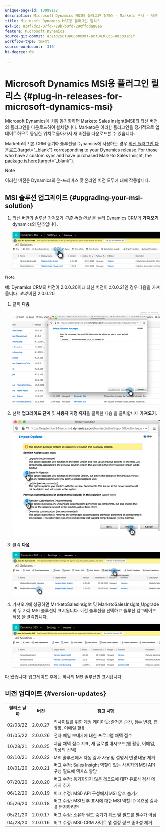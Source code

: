 ```yaml
---
unique-page-id: 10099102
description: Microsoft Dynamics MSI용 플러그인 릴리스 - Marketo 문서 - 제품 설명서
title: Microsoft Dynamics MSI용 플러그인 릴리스
exl-id: 830f7dc3-07fd-429b-b0fd-290ffdda88e6
feature: Microsoft Dynamics
source-git-commit: 431bd258f9a68bbb9df7acf043085578d3d91b1f
workflow-type: tm+mt
source-wordcount: '316'
ht-degree: 6%

---
```


# Microsoft Dynamics MSI용 플러그인 릴리스 {#plug-in-releases-for-microsoft-dynamics-msi}

Microsoft Dynamics에 처음 동기화하면 Marketo Sales Insight(MSI)의 최신 버전의 플러그인을 다운로드하여 설치합니다. Marketo은 이러한 플러그인을 정기적으로 업데이트하므로 동일한 위치로 돌아가서 새 버전을 다운로드할 수 있습니다.

Marketo의 기본 CRM 동기화 솔루션을 Dynamics에 사용하는 경우 [최신 플러그인 다운로드](/help/marketo/product-docs/marketo-sales-insight/msi-for-microsoft-dynamics/installing/download-the-marketo-sales-insight-solution-for-microsoft-dynamics.md){target="_blank"} corresponding to your Dynamics release. For those who have a custom sync and have purchased Marketo Sales Insight, the [package is here](https://mktg-cdn.marketo.com/community/MarketoSalesInsight_NonNative.zip){target="_blank"}.

>[!NOTE]
>
>이러한 버전은 Dynamics의 온-프레미스 및 온라인 버전 모두에 대해 작동합니다.

## MSI 솔루션 업그레이드 {#upgrading-your-msi-solution}

1. 최신 버전의 솔루션 가져오기 _기존 버전 이상_ 을 눌러 Dynamics CRM의 **가져오기** dynamics의 단추입니다.

   ![](assets/plug-in-releases-for-microsoft-dynamics-msi-1.png)

>[!NOTE]
>
>예: Dynamics CRM의 버전이 2.0.0.20이고 최신 버전이 2.0.0.21인 경우 다음을 가져옵니다. _초과_ 버전 2.0.0.20.

1. 클릭 **다음**.

   ![](assets/plug-in-releases-for-microsoft-dynamics-msi-2.png)

1. 선택 **업그레이드 단계** 및 **사용자 지정 유지**&#x200B;을 클릭한 다음 을 클릭합니다 **가져오기**.

   ![](assets/plug-in-releases-for-microsoft-dynamics-msi-3.png)

1. 클릭 **다음**.

   ![](assets/plug-in-releases-for-microsoft-dynamics-msi-4.png)

1. 가져오기에 성공하면 MarketoSalesInsight 및 MarketoSalesInsight_Upgrade 의 두 가지 MSI 솔루션이 표시됩니다. 이전 솔루션을 선택하고 솔루션 업그레이드 적용 을 클릭합니다.

   ![](assets/plug-in-releases-for-microsoft-dynamics-msi-5.png)

다 됐습니다! 업그레이드 후에는 하나의 MSI 솔루션만 표시됩니다.

## 버전 업데이트 {#version-updates}

<table> 
 <colgroup> 
  <col> 
  <col> 
  <col> 
 </colgroup> 
 <tbody> 
  <tr> 
   <th colspan="1">릴리스 날짜</th> 
   <th colspan="1">버전</th> 
   <th colspan="1">참고 사항</th> 
  </tr> 
  <tr> 
   <td colspan="1">02/03/22</td> 
   <td colspan="1">2.0.0.27</td> 
   <td colspan="1">인사이트를 위한 계정 레이아웃: 즐거운 순간, 점수 변경, 웹 활동, 이메일 활동</td> 
  </tr>
  <tr> 
   <td colspan="1">01/05/22</td> 
   <td colspan="1">2.0.0.26</td> 
   <td colspan="1">전자 메일 보내기에 대한 프로그램 채택 점수</td> 
  </tr>
  <tr> 
   <td colspan="1">10/28/21</td> 
   <td colspan="1">2.0.0.25</td> 
   <td colspan="1">제품 채택 점수 지표, 새 글로벌 대시보드(웹 활동, 이메일, 최상의 선택)</td> 
  </tr>
  <tr> 
   <td colspan="1">02/10/21</td> 
   <td colspan="1">2.0.0.22</td> 
   <td colspan="1">MSI 솔루션에서 자동 감사 사용 및 설명서 변경 내용 제거</td> 
  </tr>
  <tr> 
   <td colspan="1">10/01/20</td> 
   <td colspan="1">2.0.0.21</td> 
   <td colspan="1">버그 수정: Sales Insight 역할이 있는 사용자의 MSI API 구성 필드에 액세스 할당</td> 
  </tr> 
  <tr> 
   <td colspan="1">07/20/20</td> 
   <td colspan="1">2.0.0.20</td> 
   <td colspan="1">버그 수정: 동기화되지 않은 레코드에 대한 유효성 검사 메시지 추가</td> 
  </tr> 
  <tr> 
   <td colspan="1">06/12/20</td> 
   <td colspan="1">2.0.0.19</td> 
   <td colspan="1">버그 수정: MSD API 구성에서 MSI 암호 숨기기</td> 
  </tr> 
  <tr> 
   <td colspan="1">05/26/20</td> 
   <td colspan="1">2.0.0.18</td> 
   <td colspan="1">버그 수정: MSI 단추 표시에 대한 MSI 역할 ID 유효성 검사를 변경하려면</td> 
  </tr> 
  <tr> 
   <td colspan="1">05/21/20</td> 
   <td colspan="1">2.0.0.17</td> 
   <td colspan="1">버그 수정: 소유자 필드 숨기기 취소 및 필드를 필수가 아님</td> 
  </tr> 
  <tr> 
   <td colspan="1">04/28/20</td> 
   <td colspan="1">2.0.0.16</td> 
   <td colspan="1">버그 수정: MSD CRM 사이트 맵 설정 링크 종속성 제거</td> 
  </tr> 
 </tbody> 
</table>
